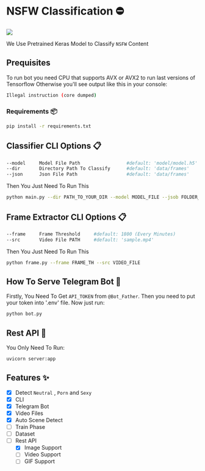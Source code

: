 # NSFW Classification ⛔

![](https://github.com/amirzenoozi/nsfw-classification/blob/main/main.png)

We Use Pretrained Keras Model to Classify `NSFW` Content


## Prequisites
To run bot you need CPU that supports AVX or AVX2 to run last versions of Tensorflow
Otherwise you'll see output like this in your console:
```bash
Illegal instruction (core dumped)
```
### Requirements 📦

```bash
pip install -r requirements.txt
```


## Classifier CLI Options 📋

```bash
--model     Model File Path                 #default: 'model/model.h5'
--dir       Directory Path To Classify      #default: 'data/frames'
--json      Json File Path                  #default: 'data/frames'
```

Then You Just Need To Run This

```bash
python main.py --dir PATH_TO_YOUR_DIR --model MODEL_FILE --jsob FOLDER_NAME
```

## Frame Extractor CLI Options 📋

```bash
--frame     Frame Threshold     #default: 1800 (Every Minutes)
--src       Video File PATH     #default: 'sample.mp4'
```

Then You Just Need To Run This

```bash
python frame.py --frame FRAME_TH --src VIDEO_FILE
```

## How To Serve Telegram Bot 🤖

Firstly, You Need To Get `API_TOKEN` from `@Bot_Father`. Then you need to put your token into '.env' file. Now just run:
```bash
python bot.py
```

## Rest API 📡

You Only Need To Run:
```bash
uvicorn server:app
```

## Features ✨

- [x] Detect `Neutral` , `Porn` and `Sexy`
- [x] CLI
- [x] Telegram Bot
- [x] Video Files
- [x] Auto Scene Detect
- [ ] Train Phase
- [ ] Dataset
- [ ] Rest API
    - [x] Image Support
    - [ ] Video Support
    - [ ] GIF Support
